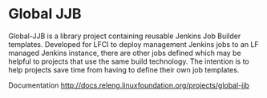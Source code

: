 # Global JJB

Global-JJB is a library project containing reusable Jenkins Job Builder
templates. Developed for LFCI to deploy management Jenkins jobs to an LF
managed Jenkins instance, there are other jobs defined which may be helpful
to projects that use the same build technology. The intention is to help
projects save time from having to define their own job templates.

Documentation <http://docs.releng.linuxfoundation.org/projects/global-jjb>
